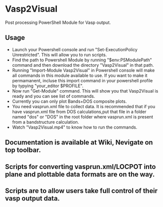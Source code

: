 # Vasp2Visual
Post processing PowerShell Module for Vasp output. 
## Usage
- Launch your Powershell console and run "Set-ExecutionPolicy Unrestricted". This will allow you to run scripts.
- Find the path to Powershell Module by running "$env:PSModulePath" command and then download the directory "Vasp2Visual" in that path.
- Running "Import-Module Vasp2Visual" in Powershell console will make all commands in this module available to use. If you want to make it permamanent, incluse this import command in your powershell profile by typying "your_editor $PROFILE".
- Now run "Get-Module" command. This will show you that Vasp2Visual is ready and you can see list of commands.
- Currently you can only plot Bands+DOS composite plots. 
- You need vasprun.xml file to collect data. It is recommended that if you have vasprun.xml file from DOS calculations,put that file in a folder named "dos" or "DOS" in the root folder where vasprun.xml is present from a bandstructure calculation.
- Watch "Vasp2Visual.mp4" to know how to run the commands.
## Documentation is available at Wiki, Nevigate on top toolbar.

## Scripts for converting vasprun.xml/LOCPOT into plane and plottable data formats are on the way.

## Scripts are to allow users take full control of their vasp output data.
